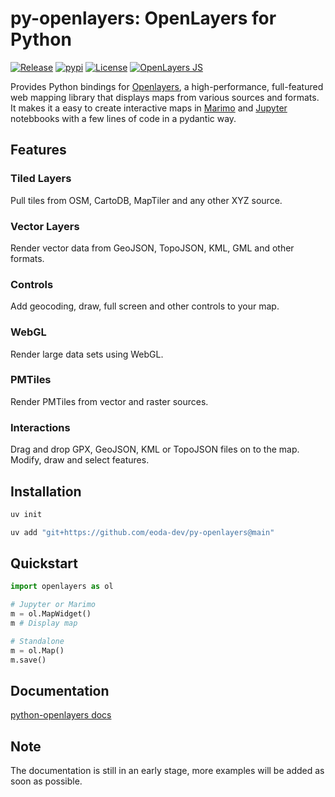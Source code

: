 # py-openlayers: OpenLayers for Python

[![Release](https://img.shields.io/github/v/release/eoda-dev/py-openlayers)](https://img.shields.io/github/v/release/eoda-dev/py-openlayers)
[![pypi](https://img.shields.io/pypi/v/openlayers.svg)](https://pypi.python.org/pypi/openlayers)
[![License](https://img.shields.io/github/license/eoda-dev/py-openlayers)](https://img.shields.io/github/license/eoda-dev/py-openlayers)
[![OpenLayers JS](https://img.shields.io/badge/OpenLayers-v10.5.0-blue.svg)](https://github.com/openlayers/openlayers/releases//tag/v10.5.0)

Provides Python bindings for [Openlayers](https://openlayers.org/), a high-performance, full-featured web mapping library that displays maps from various sources and formats. It makes it a easy to create interactive maps in [Marimo](https://marimo.io/) and [Jupyter](https://jupyter.org/) notebbooks with a few lines of code in a pydantic way.

## Features

### Tiled Layers

Pull tiles from OSM, CartoDB, MapTiler and any other XYZ source.


### Vector Layers

Render vector data from GeoJSON, TopoJSON, KML, GML and other formats. 

### Controls

Add geocoding, draw, full screen and other controls to your map.

### WebGL

Render large data sets using WebGL.

### PMTiles

Render PMTiles from vector and raster sources.

### Interactions

Drag and drop GPX, GeoJSON, KML or TopoJSON files on to the map. Modify, draw and select features.

## Installation

```bash
uv init

uv add "git+https://github.com/eoda-dev/py-openlayers@main"
```

## Quickstart

```python
import openlayers as ol

# Jupyter or Marimo
m = ol.MapWidget()
m # Display map

# Standalone
m = ol.Map()
m.save()
```

## Documentation

[python-openlayers docs](https://eoda-dev.github.io/py-openlayers/)

## Note

The documentation is still in an early stage, more examples will be added as soon as possible.
